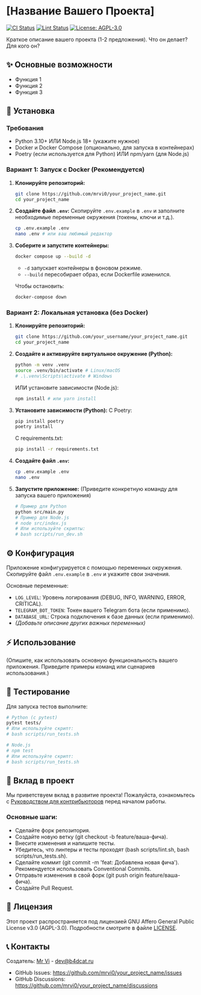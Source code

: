 # [Название Вашего Проекта]

<!-- Бейджи: Замените your_username/your_project_name -->
[![CI Status](https://github.com/mrvi0/template/actions/workflows/test.yml/badge.svg)](https://github.com/mrvi0/template/actions/workflows/test.yml)
[![Lint Status](https://github.com/mrvi0/template/actions/workflows/lint.yml/badge.svg)](https://github.com/mrvi0/template/actions/workflows/lint.yml)
[![License: AGPL-3.0](https://img.shields.io/badge/License-AGPL%20v3-blue.svg)](https://www.gnu.org/licenses/agpl-3.0)
<!-- Добавьте другие бейджи, если нужно (Codecov, PyPI, NPM, Docker Hub) -->

Краткое описание вашего проекта (1-2 предложения). Что он делает? Для кого он?

## ✨ Основные возможности

*   Функция 1
*   Функция 2
*   Функция 3

## 🚀 Установка

### Требования

*   Python 3.10+ ИЛИ Node.js 18+ (укажите нужное)
*   Docker и Docker Compose (опционально, для запуска в контейнерах)
*   Poetry (если используется для Python) ИЛИ npm/yarn (для Node.js)

### Вариант 1: Запуск с Docker (Рекомендуется)

1.  **Клонируйте репозиторий:**
    ```bash
    git clone https://github.com/mrvi0/your_project_name.git
    cd your_project_name
    ```
2.  **Создайте файл `.env`:**
    Скопируйте `.env.example` в `.env` и заполните необходимые переменные окружения (токены, ключи и т.д.).
    ```bash
    cp .env.example .env
    nano .env # или ваш любимый редактор
    ```
3.  **Соберите и запустите контейнеры:**
    ```bash
    docker compose up --build -d
    ```
    * `-d` запускает контейнеры в фоновом режиме.
    * `--build` пересобирает образ, если Dockerfile изменился.

    Чтобы остановить:
    ```bash
    docker-compose down
    ```

### Вариант 2: Локальная установка (без Docker)

1.  **Клонируйте репозиторий:**
    ```bash
    git clone https://github.com/your_username/your_project_name.git
    cd your_project_name
    ```
2.  **Создайте и активируйте виртуальное окружение (Python):**
    ```bash
    python -m venv .venv
    source .venv/bin/activate # Linux/macOS
    # .\.venv\Scripts\activate # Windows
    ```
    ИЛИ установите зависимости (Node.js):
    ```bash
    npm install # или yarn install
    ```
3.  **Установите зависимости (Python):**
    С Poetry:
    ```bash
    pip install poetry
    poetry install
    ```
    С requirements.txt:
    ```bash
    pip install -r requirements.txt
    ```
4.  **Создайте файл `.env`:**
    ```bash
    cp .env.example .env
    nano .env
    ```
5.  **Запустите приложение:**
    (Приведите конкретную команду для запуска вашего приложения)
    ```bash
    # Пример для Python
    python src/main.py
    # Пример для Node.js
    # node src/index.js
    # Или используйте скрипты:
    # bash scripts/run_dev.sh
    ```

## ⚙️ Конфигурация

Приложение конфигурируется с помощью переменных окружения. Скопируйте файл `.env.example` в `.env` и укажите свои значения.

Основные переменные:

*   `LOG_LEVEL`: Уровень логирования (DEBUG, INFO, WARNING, ERROR, CRITICAL).
*   `TELEGRAM_BOT_TOKEN`: Токен вашего Telegram бота (если применимо).
*   `DATABASE_URL`: Строка подключения к базе данных (если применимо).
*   *(Добавьте описание других важных переменных)*

## ⚡ Использование

(Опишите, как использовать основную функциональность вашего приложения. Приведите примеры команд или сценариев использования.)

## 🧪 Тестирование

Для запуска тестов выполните:

```bash
# Python (с pytest)
pytest tests/
# Или используйте скрипт:
# bash scripts/run_tests.sh

# Node.js
# npm test
# Или используйте скрипт:
# bash scripts/run_tests.sh
```
## 🤝 Вклад в проект
Мы приветствуем вклад в развитие проекта! Пожалуйста, ознакомьтесь с [Руководством для контрибьюторов](CONTRIBUTING.md) перед началом работы.

### Основные шаги:
* Сделайте форк репозитория.
* Создайте новую ветку (git checkout -b feature/ваша-фича).
* Внесите изменения и напишите тесты.
* Убедитесь, что линтеры и тесты проходят (bash scripts/lint.sh, bash scripts/run_tests.sh).
* Сделайте коммит (git commit -m 'feat: Добавлена новая фича'). Рекомендуется использовать Conventional Commits.
* Отправьте изменения в свой форк (git push origin feature/ваша-фича).
* Создайте Pull Request.


## 📜 Лицензия
Этот проект распространяется под лицензией GNU Affero General Public License v3.0 (AGPL-3.0). Подробности смотрите в файле [LICENSE](LICENSE).


## 📞 Контакты
Создатель: [Mr Vi](https://t.me/B4DCAT) - [dev@b4dcat.ru](mailto:dev@b4dca.ru)
* GitHub Issues: https://github.com/mrvi0/your_project_name/issues
* GitHub Discussions: https://github.com/mrvi0/your_project_name/discussions
